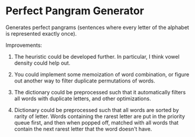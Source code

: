 # Perfect Pangram Generator

Generates perfect pangrams (sentences where every letter of the alphabet is represented exactly once).

Improvements:

1) The heuristic could be developed further. In particular, I think vowel density could help out.

2) You could implement some memoization of word combination, or figure out another way to filter duplicate permutations of words.

3) The dictionary could be preprocessed such that it automatically filters all words with duplicate letters, and other optimizations.

4) Dictionary could be preprocessed such that all words are sorted by rarity of letter. Words containing the rarest letter are put in the priority queue first, and then when popped off, matched with all words that contain the next rarest letter that the word doesn't have.